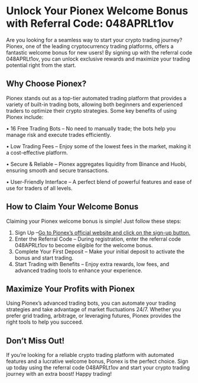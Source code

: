 <h1>Unlock Your Pionex Welcome Bonus with Referral Code: 048APRLt1ov</h1>

Are you looking for a seamless way to start your crypto trading journey? Pionex, one of the leading cryptocurrency trading platforms, offers a fantastic welcome bonus for new users! By signing up with the referral code 048APRLt1ov, you can unlock exclusive rewards and maximize your trading potential right from the start.

<h2>Why Choose Pionex?</h2>

Pionex stands out as a top-tier automated trading platform that provides a variety of built-in trading bots, allowing both beginners and experienced traders to optimize their crypto strategies. Some key benefits of using Pionex include:

•	16 Free Trading Bots – No need to manually trade; the bots help you manage risk and execute trades efficiently.

•	Low Trading Fees – Enjoy some of the lowest fees in the market, making it a cost-effective platform.

•	Secure & Reliable – Pionex aggregates liquidity from Binance and Huobi, ensuring smooth and secure transactions.

•	User-Friendly Interface – A perfect blend of powerful features and ease of use for traders of all levels.

<h2>How to Claim Your Welcome Bonus</h2>

Claiming your Pionex welcome bonus is simple! Just follow these steps:
1.	Sign Up –<a href="https://www.pionex.com/signUp?r=048APRLt1ov">Go to Pionex’s official website and click on the sign-up button.</a>
2.	Enter the Referral Code – During registration, enter the referral code 048APRLt1ov to become eligible for the welcome bonus.
3.	Complete Your First Deposit – Make your initial deposit to activate the bonus and start trading.
4.	Start Trading with Benefits – Enjoy extra rewards, low fees, and advanced trading tools to enhance your experience.

<h2>Maximize Your Profits with Pionex</h2>
Using Pionex’s advanced trading bots, you can automate your trading strategies and take advantage of market fluctuations 24/7. Whether you prefer grid trading, arbitrage, or leveraging futures, Pionex provides the right tools to help you succeed.

<h2>Don’t Miss Out!</h2>
If you’re looking for a reliable crypto trading platform with automated features and a lucrative welcome bonus, Pionex is the perfect choice. Sign up today using the referral code 048APRLt1ov and start your crypto trading journey with an extra boost!
Happy trading!

